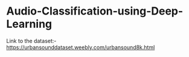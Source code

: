 # Audio-Classification-using-Deep-Learning
Link to the dataset:- https://urbansounddataset.weebly.com/urbansound8k.html


